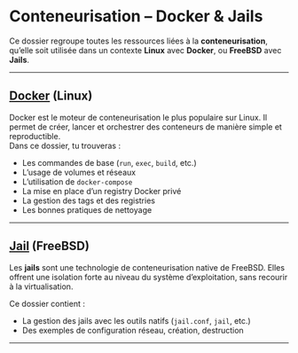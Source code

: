 
# Conteneurisation – Docker & Jails

Ce dossier regroupe toutes les ressources liées à la **conteneurisation**, qu’elle soit utilisée dans un contexte **Linux** avec **Docker**, ou **FreeBSD** avec **Jails**.

---

## [Docker](docker.md) (Linux)

Docker est le moteur de conteneurisation le plus populaire sur Linux. Il permet de créer, lancer et orchestrer des conteneurs de manière simple et reproductible.  
Dans ce dossier, tu trouveras :

- Les commandes de base (`run`, `exec`, `build`, etc.)
- L’usage de volumes et réseaux
- L’utilisation de `docker-compose`
- La mise en place d’un registry Docker privé
- La gestion des tags et des registries
- Les bonnes pratiques de nettoyage

---

## [Jail](jail.md) (FreeBSD)

Les **jails** sont une technologie de conteneurisation native de FreeBSD. Elles offrent une isolation forte au niveau du système d’exploitation, sans recourir à la virtualisation.

Ce dossier contient :

- La gestion des jails avec les outils natifs (`jail.conf`, `jail`, etc.)
- Des exemples de configuration réseau, création, destruction

---
